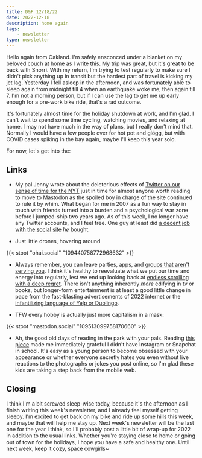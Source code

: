 ```yaml
---
title: D&F 12/18/22
date: 2022-12-18
description: home again
tags: 
    - newsletter
type: newsletter
---
```


Hello again from Oakland. I'm safely ensconced under a blanket on my beloved couch at home as I write this. My trip was great, but it's great to be back with Snorri. With my return, I'm trying to test regularly to make sure I didn't pick anything up in transit but the hardest part of travel is kicking my jet lag. Yesterday I fell asleep in the afternoon, and was fortunately able to sleep again from midnight till 4 when an earthquake woke me, then again till 7. I'm not a morning person, but if I can use the lag to get me up early enough for a pre-work bike ride, that's a rad outcome.

It's fortunately almost time for the holiday shutdown at work, and I'm glad. I can't wait to spend some time cycling, watching movies, and relaxing at home. I may not have much in the way of plans, but I really don't mind that. Normally I would have a few people over for hot pot and glögg, but with COVID cases spiking in the bay again, maybe I'll keep this year solo.

For now, let's get into the:

## Links

- My pal Jenny wrote about the deleterious effects of [Twitter on our sense of time for the NYT](https://www.nytimes.com/2022/12/08/opinion/twitter-odell-time.html) just in time for almost anyone worth reading to move to Mastodon as the spoiled boy in charge of the site continued to rule it by whim. What began for me in 2007 as a fun way to stay in touch with friends turned into a burden and a psychological war zone before I jumped-ship two years ago. As of this week, I no longer have any Twitter accounts, and I feel free. One guy at least did [a decent job with the social site](https://www.theverge.com/23506085/wordpress-twitter-tumblr-ceo-matt-mullenweg-elon-musk) _he_ bought.

- Just little drones, hovering around 

{{< stoot "ohai.social" "109440758772968632" >}}

- Always remember, you can leave parties, apps, and [groups that aren't serving you](https://www.newyorker.com/culture/2022-in-review/the-year-in-apps-i-gave-up-on). I think it's healthy to reevaluate what we put our time and energy into regularly, lest we end up looking back at [endless scrolling with a deep regret](https://nymag.com/intelligencer/2018/05/i-dont-know-how-to-waste-time-on-the-internet-anymore.html). There isn't anything inherently _more_ edifying in tv or books, but longer-form entertainment is at least a good little change in pace from the fast-blasting advertisements of 2022 internet or the [infantilizing language of Yelp or Duolingo](https://reallifemag.com/the-babysitters-club/).

- TFW every hobby is actually just more capitalism in a mask:

{{< stoot "mastodon.social" "109513099758170660" >}}

- Ah, the good old days of reading in the park with your pals. Reading [this piece](https://substack.com/redirect/b13f7338-3fbc-467c-887f-d781ad1e725a?j=eyJ1IjoiMXI4dHIifQ.d8WLYwNzRpCpGGSJMlRrVM3_U8IrDQlOkGGjfpDvbu8) made me immediately grateful I didn't have Instagram or Snapchat in school. It's easy as a young person to become obsessed with your appearance or whether everyone secretly hates you even without live reactions to the photographs or jokes you post online, so I'm glad these kids are taking a step back from the mobile web.

## Closing

I think I'm a bit screwed sleep-wise today, because it's the afternoon as I finish writing this week's newsletter, and I already feel myself getting sleepy. I'm excited to get back on my bike and ride up some hills this week, and maybe that will help me stay up. Next week's newsletter will be the last one for the year I think, so I'll probably post a little bit of wrap-up for 2022 in addition to the usual links. Whether you're staying close to home or going out of town for the holidays, I hope you have a safe and healthy one. Until next week, keep it cozy, space cowgirls~